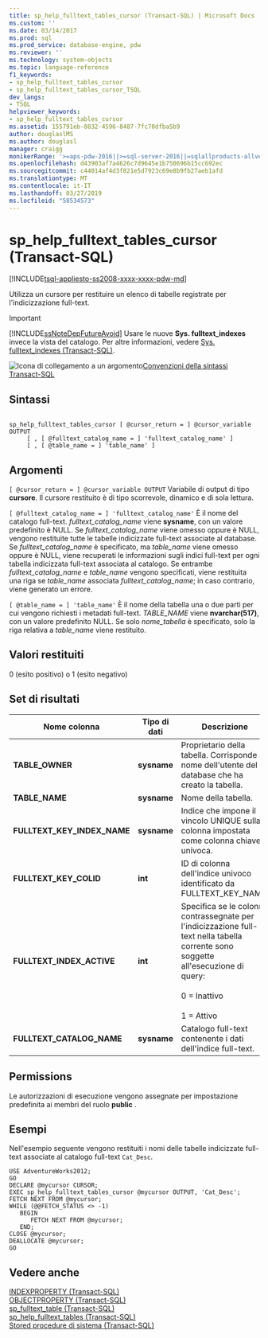 ```yaml
---
title: sp_help_fulltext_tables_cursor (Transact-SQL) | Microsoft Docs
ms.custom: ''
ms.date: 03/14/2017
ms.prod: sql
ms.prod_service: database-engine, pdw
ms.reviewer: ''
ms.technology: system-objects
ms.topic: language-reference
f1_keywords:
- sp_help_fulltext_tables_cursor
- sp_help_fulltext_tables_cursor_TSQL
dev_langs:
- TSQL
helpviewer_keywords:
- sp_help_fulltext_tables_cursor
ms.assetid: 155791eb-8832-4596-8487-7fc70dfba5b9
author: douglaslMS
ms.author: douglasl
manager: craigg
monikerRange: '>=aps-pdw-2016||>=sql-server-2016||=sqlallproducts-allversions||>=sql-server-linux-2017||=azuresqldb-mi-current'
ms.openlocfilehash: d43903af7a4626c7d9645e1b750696b15cc692ec
ms.sourcegitcommit: c44014af4d3f821e5d7923c69e8b9fb27aeb1afd
ms.translationtype: MT
ms.contentlocale: it-IT
ms.lasthandoff: 03/27/2019
ms.locfileid: "58534573"
---
```

# <a name="sphelpfulltexttablescursor-transact-sql"></a>sp_help_fulltext_tables_cursor (Transact-SQL)
[!INCLUDE[tsql-appliesto-ss2008-xxxx-xxxx-pdw-md](../../includes/tsql-appliesto-ss2008-xxxx-xxxx-pdw-md.md)]

  Utilizza un cursore per restituire un elenco di tabelle registrate per l'indicizzazione full-text.  
  
> [!IMPORTANT]  
>  [!INCLUDE[ssNoteDepFutureAvoid](../../includes/ssnotedepfutureavoid-md.md)] Usare le nuove **Sys. fulltext_indexes** invece la vista del catalogo. Per altre informazioni, vedere [Sys. fulltext_indexes &#40;Transact-SQL&#41;](../../relational-databases/system-catalog-views/sys-fulltext-indexes-transact-sql.md).  
  
 ![Icona di collegamento a un argomento](../../database-engine/configure-windows/media/topic-link.gif "Icona di collegamento a un argomento")[Convenzioni della sintassi Transact-SQL](../../t-sql/language-elements/transact-sql-syntax-conventions-transact-sql.md)  
  
## <a name="syntax"></a>Sintassi  
  
```  
  
sp_help_fulltext_tables_cursor [ @cursor_return = ] @cursor_variable OUTPUT   
     [ , [ @fulltext_catalog_name = ] 'fulltext_catalog_name' ]   
     [ , [ @table_name = ] 'table_name' ]  
```  
  
## <a name="arguments"></a>Argomenti  
`[ @cursor_return = ] @cursor_variable OUTPUT` Variabile di output di tipo **cursore**. Il cursore restituito è di tipo scorrevole, dinamico e di sola lettura.  
  
`[ @fulltext_catalog_name = ] 'fulltext_catalog_name'` È il nome del catalogo full-text. *fulltext_catalog_name* viene **sysname**, con un valore predefinito è NULL. Se *fulltext_catalog_name* viene omesso oppure è NULL, vengono restituite tutte le tabelle indicizzate full-text associate al database. Se *fulltext_catalog_name* è specificato, ma *table_name* viene omesso oppure è NULL, viene recuperati le informazioni sugli indici full-text per ogni tabella indicizzata full-text associata al catalogo. Se entrambe *fulltext_catalog_name* e *table_name* vengono specificati, viene restituita una riga se *table_name* associata *fulltext_catalog_name*; in caso contrario, viene generato un errore.  
  
`[ @table_name = ] 'table_name'` È il nome della tabella una o due parti per cui vengono richiesti i metadati full-text. *TABLE_NAME* viene **nvarchar(517)**, con un valore predefinito NULL. Se solo *nome_tabella* è specificato, solo la riga relativa a *table_name* viene restituito.  
  
## <a name="return-code-values"></a>Valori restituiti  
 0 (esito positivo) o 1 (esito negativo)  
  
## <a name="result-sets"></a>Set di risultati  
  
|Nome colonna|Tipo di dati|Descrizione|  
|-----------------|---------------|-----------------|  
|**TABLE_OWNER**|**sysname**|Proprietario della tabella. Corrisponde al nome dell'utente del database che ha creato la tabella.|  
|**TABLE_NAME**|**sysname**|Nome della tabella.|  
|**FULLTEXT_KEY_INDEX_NAME**|**sysname**|Indice che impone il vincolo UNIQUE sulla colonna impostata come colonna chiave univoca.|  
|**FULLTEXT_KEY_COLID**|**int**|ID di colonna dell'indice univoco identificato da FULLTEXT_KEY_NAME.|  
|**FULLTEXT_INDEX_ACTIVE**|**int**|Specifica se le colonne contrassegnate per l'indicizzazione full-text nella tabella corrente sono soggette all'esecuzione di query:<br /><br /> 0 = Inattivo<br /><br /> 1 = Attivo|  
|**FULLTEXT_CATALOG_NAME**|**sysname**|Catalogo full-text contenente i dati dell'indice full-text.|  
  
## <a name="permissions"></a>Permissions  
 Le autorizzazioni di esecuzione vengono assegnate per impostazione predefinita ai membri del ruolo **public** .  
  
## <a name="examples"></a>Esempi  
 Nell'esempio seguente vengono restituiti i nomi delle tabelle indicizzate full-text associate al catalogo full-text `Cat_Desc`.  
  
```  
USE AdventureWorks2012;  
GO  
DECLARE @mycursor CURSOR;  
EXEC sp_help_fulltext_tables_cursor @mycursor OUTPUT, 'Cat_Desc';  
FETCH NEXT FROM @mycursor;  
WHILE (@@FETCH_STATUS <> -1)  
   BEGIN  
      FETCH NEXT FROM @mycursor;  
   END;  
CLOSE @mycursor;  
DEALLOCATE @mycursor;  
GO   
```  
  
## <a name="see-also"></a>Vedere anche  
 [INDEXPROPERTY &#40;Transact-SQL&#41;](../../t-sql/functions/indexproperty-transact-sql.md)   
 [OBJECTPROPERTY &#40;Transact-SQL&#41;](../../t-sql/functions/objectproperty-transact-sql.md)   
 [sp_fulltext_table &#40;Transact-SQL&#41;](../../relational-databases/system-stored-procedures/sp-fulltext-table-transact-sql.md)   
 [sp_help_fulltext_tables &#40;Transact-SQL&#41;](../../relational-databases/system-stored-procedures/sp-help-fulltext-tables-transact-sql.md)   
 [Stored procedure di sistema &#40;Transact-SQL&#41;](../../relational-databases/system-stored-procedures/system-stored-procedures-transact-sql.md)  
  
  
